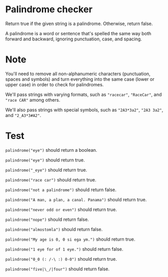# Palindrome checker
Return true if the given string is a palindrome. Otherwise, return false.

A palindrome is a word or sentence that's spelled the same way both forward and backward, ignoring punctuation, case, and spacing.

# Note
You'll need to remove all non-alphanumeric characters (punctuation, spaces and symbols) and turn everything into the same case (lower or upper case) in order to check for palindromes.

We'll pass strings with varying formats, such as `"racecar"`, `"RaceCar"`, and `"race CAR"` among others.

We'll also pass strings with special symbols, such as `"2A3*3a2"`, `"2A3 3a2"`, and `"2_A3*3#A2"`.

# Test 
`palindrome("eye")` should return a boolean.

`palindrome("eye")` should return true.

`palindrome("_eye")` should return true.

`palindrome("race car")` should return true.

`palindrome("not a palindrome")` should return false.

`palindrome("A man, a plan, a canal. Panama")` should return true.

`palindrome("never odd or even")` should return true.

`palindrome("nope")` should return false.

`palindrome("almostomla")` should return false.

`palindrome("My age is 0, 0 si ega ym.")` should return true.

`palindrome("1 eye for of 1 eye.")` should return false.

`palindrome("0_0 (: /-\ :) 0-0")` should return true.

`palindrome("five|\_/|four")` should return false.